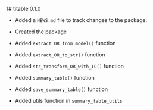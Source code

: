 1# titable 0.1.0

* Added a `NEWS.md` file to track changes to the package.

* Created the package

* Added `extract_OR_from_model()` function

* Added `extract_OR_to_str()` function

* Added `str_transform_OR_with_IC()` function

* Added `summary_table()` function

* Added `save_summary_table()` function

* Added utils function in `summary_table_utils`
